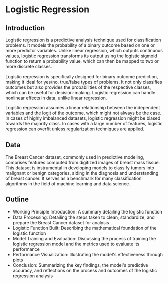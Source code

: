 # Logistic Regression
## Introduction
Logistic regression is a predictive analysis technique used for classification problems. It models the probability of a binary outcome based on one or more predictor variables. Unlike linear regression, which outputs continuous values, logistic regression transforms its output using the logistic sigmoid function to return a probability value, which can then be mapped to two or more discrete classes. 

Logistic regression is specifically designed for binary outcome prediction, making it ideal for yes/no, true/false types of problems. It not only classifies outcomes but also provides the probabilities of the respective classes, which can be useful for decision-making. Logistic regression can handle nonlinear effects in data, unlike linear regression.

Logistic regression assumes a linear relationship between the independent variables and the logit of the outcome, which might not always be the case. In cases of highly imbalanced datasets, logistic regression might be biased towards the majority class. In cases with a large number of features, logistic regression can overfit unless regularization techniques are applied.

## Data
The Breast Cancer dataset, commonly used in predictive modeling, comprises features computed from digitized images of breast mass tissue.  This dataset is instrumental in developing models to classify tumors into malignant or benign categories, aiding in the diagnosis and understanding of breast cancer. It serves as a benchmark for many classification algorithms in the field of machine learning and data science.

## Outline
- Working Principle Introduction: A summary detailing the logistic function
- Data Processing: Detailing the steps taken to clean, standardize, and prepare the Breast Cancer dataset for analysis
- Logistic Function Built: Describing the mathematical foundation of the logistic function 
- Model Training and Evaluation: Discussing the process of training the logistic regression model and the metrics used to evaluate its performance
- Performance Visualization: Illustrating the model's effectiveness through plots
- Conclusion: Summarizing the key findings, the model's predictive accuracy, and reflections on the process and outcomes of the logistic regression analysis


